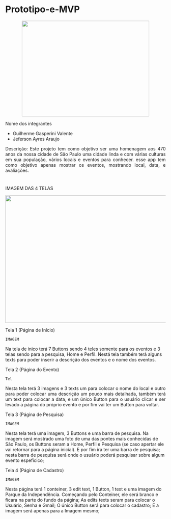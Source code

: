 # Prototipo-e-MVP

<div align="center">
<img src="https://github.com/Jecripto/Prototipo-e-MVP/assets/128049926/a8f979b4-7624-4039-90a6-49f31e904263" width="400px" height="300px"/>
</div>

Nome dos integrantes
 - Guilherme Gasperini Valente
 - Jeferson Ayres Araujo

<div align="justify">
Descrição: 
 Este projeto tem como objetivo ser uma homenagem aos 470 anos da nossa cidade de São Paulo
uma cidade linda e com várias culturas em sua população, vários locais e eventos para conhecer.
esse app tem como objetivo apenas mostrar os eventos, mostrando local, data, e avaliações.
</div>
<h1></h1>

 IMAGEM DAS 4 TELAS

<div align="center">
<img src="https://github.com/Jecripto/Prototipo-e-MVP/assets/128049926/894f4045-8879-49ae-a87f-779a1cfeff6c" width="700px" height="400px"/>
</div>


 Tela 1 (Página de Início)

	IMAGEM

Na tela de inico terá 7 Buttons sendo 4 teles somente para os eventos e 3 telas sendo para a pesquisa, Home e Perfil.
Nestá tela também terá alguns texts para poder inserir a descrição dos eventos e o nome dos eventos.


 Tela 2 (Página do Evento)

	Tel
 
<div align="justify">
Nesta tela terá 3 imagens e 3 texts um para colocar o nome do local e outro para poder colocar uma descrição um pouco mais detalhada,
também terá um text para colocar a data, e um único Button para o usuário clicar e ser levado a página do próprio evento e por fim 
vai ter um Button para voltar.
</div>



 Tela 3 (Página de Pesquisa)

	IMAGEM

Nesta tela terá uma imagem, 3 Buttons e uma barra de pesquisa. Na imagem será mostrado uma foto de uma das pontes mais conhecidas de São 
Paulo, os Buttons seram a Home, Perfil e Pesquisa (se caso apertar ele vai retornar para a página inicial). E por fim ira ter uma barra de pesquisa;
nesta barra de pesquisa será onde o usuário poderá pesquisar sobre algum evento espefícico;

 Tela 4 (Página de Cadastro)

	IMAGEM

Nesta página terá 1 conteiner, 3 edit text, 1 Button, 1 text e uma imagem do Parque da Independência.
Começando pelo Conteiner, ele será branco e ficara na parte do fundo da página;
As edits texts seram para colocar o Usuário, Senha e Gmail;
O único Button será para colocar o cadastro;
E a imagem será apenas para a Imagem mesmo;

